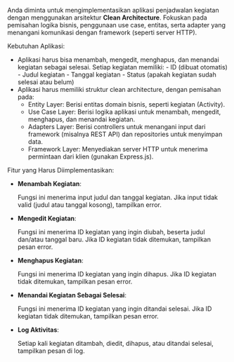 Anda diminta untuk mengimplementasikan aplikasi penjadwalan kegiatan dengan menggunakan arsitektur **Clean Architecture**. Fokuskan pada pemisahan logika bisnis, penggunaan use case, entitas, serta adapter yang menangani komunikasi dengan framework (seperti server HTTP).

Kebutuhan Aplikasi:

- Aplikasi harus bisa menambah, mengedit, menghapus, dan menandai kegiatan sebagai selesai.
    Setiap kegiatan memiliki:
      - ID (dibuat otomatis)
      - Judul kegiatan
      - Tanggal kegiatan
      - Status (apakah kegiatan sudah selesai atau belum)
- Aplikasi harus memiliki struktur clean architecture, dengan pemisahan pada:
    - Entity Layer: Berisi entitas domain bisnis, seperti kegiatan (Activity).
    - Use Case Layer: Berisi logika aplikasi untuk menambah, mengedit, menghapus, dan menandai kegiatan.
    - Adapters Layer: Berisi controllers untuk menangani input dari framework (misalnya REST API) dan repositories untuk menyimpan data.
    - Framework Layer: Menyediakan server HTTP untuk menerima permintaan dari klien (gunakan Express.js).

Fitur yang Harus Diimplementasikan:
- **Menambah Kegiatan**:

  Fungsi ini menerima input judul dan tanggal kegiatan.
  Jika input tidak valid (judul atau tanggal kosong), tampilkan error.

- **Mengedit Kegiatan**:

  Fungsi ini menerima ID kegiatan yang ingin diubah, beserta judul dan/atau tanggal baru.
  Jika ID kegiatan tidak ditemukan, tampilkan pesan error.

- **Menghapus Kegiatan**:

  Fungsi ini menerima ID kegiatan yang ingin dihapus.
  Jika ID kegiatan tidak ditemukan, tampilkan pesan error.

- **Menandai Kegiatan Sebagai Selesai**:

  Fungsi ini menerima ID kegiatan yang ingin ditandai selesai.
  Jika ID kegiatan tidak ditemukan, tampilkan pesan error.
  
- **Log Aktivitas**:

  Setiap kali kegiatan ditambah, diedit, dihapus, atau ditandai selesai, tampilkan pesan di log.
